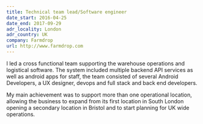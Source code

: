 ```yaml
---
title: Technical team lead/Software engineer
date_start: 2016-04-25
date_end: 2017-09-29
adr_locality: London
adr_country: UK
company: Farmdrop
url: http://www.farmdrop.com
---
```


I led a cross functional team supporting the warehouse operations and logistical software. The system included multiple backend API services as well as android apps for staff, the team consisted of several Android Developers, a UX designer, devops and full stack and back end developers.

My main achievement was to support more than one operational location, allowing the business to expand from its first location in South London opening a secondary location in Bristol and to start planning for UK wide operations.
